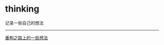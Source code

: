 # thinking
记录一些自己的想法

***
[重构之路上的一些想法](https://github.com/novenn/thinking/blob/main/%E9%87%8D%E6%9E%84%E4%B9%8B%E8%B7%AF%E4%B8%8A%E7%9A%84%E4%B8%80%E4%BA%9B%E6%83%B3%E6%B3%95.md)
